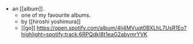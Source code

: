 - an [[album]].
	- one of my favourite albums.
	- by [[hiroshi yoshimura]]
	- [[go]] https://open.spotify.com/album/4lj4MVuqt0BXLhL7UsR1Eo?highlight=spotify:track:6RPQdkI8t1eaG2abymrYVK